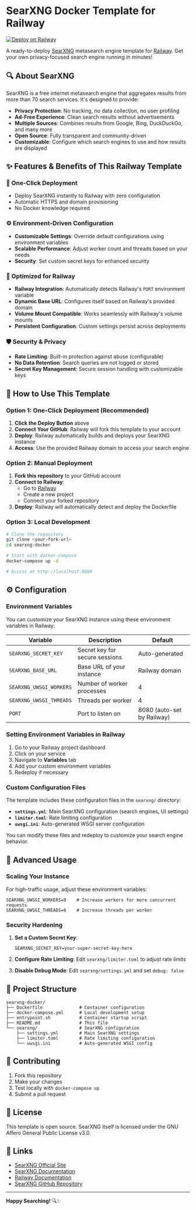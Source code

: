 # SearXNG Docker Template for Railway

[![Deploy on Railway](https://railway.com/button.svg)](https://railway.com/deploy/MieO4T?referralCode=KKAfTD)

A ready-to-deploy [SearXNG](https://github.com/searxng/searxng) metasearch engine template for [Railway](https://railway.app). Get your own privacy-focused search engine running in minutes!

## 🔍 About SearXNG

SearXNG is a free internet metasearch engine that aggregates results from more than 70 search services. It's designed to provide:

- **Privacy Protection**: No tracking, no data collection, no user profiling
- **Ad-Free Experience**: Clean search results without advertisements
- **Multiple Sources**: Combines results from Google, Bing, DuckDuckGo, and many more
- **Open Source**: Fully transparent and community-driven
- **Customizable**: Configure which search engines to use and how results are displayed

## ✨ Features & Benefits of This Railway Template

### 🚀 One-Click Deployment
- Deploy SearXNG instantly to Railway with zero configuration
- Automatic HTTPS and domain provisioning
- No Docker knowledge required

### ⚙️ Environment-Driven Configuration
- **Customizable Settings**: Override default configurations using environment variables
- **Scalable Performance**: Adjust worker count and threads based on your needs
- **Security**: Set custom secret keys for enhanced security

### 🔧 Optimized for Railway
- **Railway Integration**: Automatically detects Railway's `PORT` environment variable
- **Dynamic Base URL**: Configures itself based on Railway's provided domain
- **Volume Mount Compatible**: Works seamlessly with Railway's volume mounts
- **Persistent Configuration**: Custom settings persist across deployments

### 🛡️ Security & Privacy
- **Rate Limiting**: Built-in protection against abuse (configurable)
- **No Data Retention**: Search queries are not logged or stored
- **Secret Key Management**: Secure session handling with customizable keys

## 🚀 How to Use This Template

### Option 1: One-Click Deployment (Recommended)

1. **Click the Deploy Button** above
2. **Connect Your GitHub**: Railway will fork this template to your account
3. **Deploy**: Railway automatically builds and deploys your SearXNG instance
4. **Access**: Use the provided Railway domain to access your search engine

### Option 2: Manual Deployment

1. **Fork this repository** to your GitHub account
2. **Connect to Railway**: 
   - Go to [Railway](https://railway.app)
   - Create a new project
   - Connect your forked repository
3. **Deploy**: Railway will automatically detect and deploy the Dockerfile

### Option 3: Local Development

```bash
# Clone the repository
git clone <your-fork-url>
cd searxng-docker

# Start with docker-compose
docker-compose up -d

# Access at http://localhost:8080
```

## ⚙️ Configuration

### Environment Variables

You can customize your SearXNG instance using these environment variables in Railway:

| Variable | Description | Default |
|----------|-------------|---------|
| `SEARXNG_SECRET_KEY` | Secret key for secure sessions | Auto-generated |
| `SEARXNG_BASE_URL` | Base URL of your instance | Railway domain |
| `SEARXNG_UWSGI_WORKERS` | Number of worker processes | 4 |
| `SEARXNG_UWSGI_THREADS` | Threads per worker | 4 |
| `PORT` | Port to listen on | 8080 (auto-set by Railway) |

### Setting Environment Variables in Railway

1. Go to your Railway project dashboard
2. Click on your service
3. Navigate to **Variables** tab
4. Add your custom environment variables
5. Redeploy if necessary

### Custom Configuration Files

The template includes these configuration files in the `searxng/` directory:

- **`settings.yml`**: Main SearXNG configuration (search engines, UI settings)
- **`limiter.toml`**: Rate limiting configuration
- **`uwsgi.ini`**: Auto-generated WSGI server configuration

You can modify these files and redeploy to customize your search engine behavior.

## 🔧 Advanced Usage

### Scaling Your Instance

For high-traffic usage, adjust these environment variables:

```env
SEARXNG_UWSGI_WORKERS=8    # Increase workers for more concurrent requests
SEARXNG_UWSGI_THREADS=6    # Increase threads per worker
```

### Security Hardening

1. **Set a Custom Secret Key**:
   ```env
   SEARXNG_SECRET_KEY=your-super-secret-key-here
   ```

2. **Configure Rate Limiting**: Edit `searxng/limiter.toml` to adjust rate limits

3. **Disable Debug Mode**: Edit `searxng/settings.yml` and set `debug: false`

## 📁 Project Structure

```
searxng-docker/
├── Dockerfile              # Container configuration
├── docker-compose.yml      # Local development setup
├── entrypoint.sh           # Container startup script
├── README.md               # This file
└── searxng/                # SearXNG configuration
    ├── settings.yml        # Main SearXNG settings
    ├── limiter.toml        # Rate limiting configuration
    └── uwsgi.ini           # Auto-generated WSGI config
```

## 🤝 Contributing

1. Fork this repository
2. Make your changes
3. Test locally with `docker-compose up`
4. Submit a pull request

## 📝 License

This template is open source. SearXNG itself is licensed under the GNU Affero General Public License v3.0.

## 🔗 Links

- [SearXNG Official Site](https://searxng.github.io/searxng/)
- [SearXNG Documentation](https://docs.searxng.org/)
- [Railway Documentation](https://docs.railway.app/)
- [SearXNG GitHub Repository](https://github.com/searxng/searxng)

---

**Happy Searching!** 🔍✨
